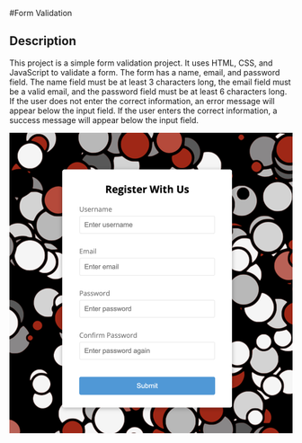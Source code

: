 #Form Validation

## Description

This project is a simple form validation project. It uses HTML, CSS, and JavaScript to validate a form. The form has a name, email, and password field. The name field must be at least 3 characters long, the email field must be a valid email, and the password field must be at least 6 characters long. If the user does not enter the correct information, an error message will appear below the input field. If the user enters the correct information, a success message will appear below the input field.

![Final Image](./assets/final.png)
